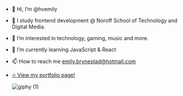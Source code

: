 
- 👋 Hi, I’m @hvemily
- 📖 I study frontend development @ Noroff School of Technology and Digital Media.
- 👀 I’m interested in technology, gaming, music and more.
- 🌱 I’m currently learning JavaScript & React
- 📫 How to reach me emily.brynestad@hotmail.com
- [🔥 View my portfolio page!](https://hvemily.github.io/Portfolio/)

  



     ![giphy (1)](https://github.com/hvemily/hvemily/assets/126881207/938bcb0f-7f00-43d8-8c14-8558486bbc9c)



<!---
hvemily/hvemily is a ✨ special ✨ repository because its `README.md` (this file) appears on your GitHub profile.
You can click the Preview link to take a look at your changes.
--->
